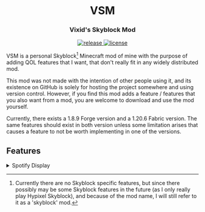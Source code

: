 <h1 align="center">VSM</h1>
<h3 align="center">Vixid's Skyblock Mod</h3>

<div align="center">
    <a href="https://github.com/VixidDev/VSM/releases/latest">
        <img src="https://img.shields.io/github/v/release/VixidDev/VSM?color=informational&include_prereleases&label=release&logo=github&logoColor=white" alt="release">
    </a>
    <a href="LICENSE" target="_blank">
        <img src="https://img.shields.io/github/license/VixidDev/VSM?color=informational" alt="license">
    </a>
</div>

VSM is a personal Skyblock[^1] Minecraft mod of mine with the purpose of adding QOL features that I
want, that don't really fit in any widely distributed mod.

This mod was not made with the intention of other people using it, and its existence
on GitHub is solely for hosting the project somewhere and using version control. 
However, if you find this mod adds a feature / features that you also want from a mod,
you are welcome to download and use the mod yourself.

Currently, there exists a 1.8.9 Forge version and a 1.20.6 Fabric version. The same
features should exist in both version unless some limitation arises that causes a
feature to not be worth implementing in one of the versions.

[^1]: Currently there are no Skyblock specific features, but since there possibly may be some Skyblock 
features in the future (as I only really play Hypixel Skyblock), and because of the mod name, I will
still refer to it as a 'skyblock' mod.

## Features

<details>
<summary>Spotify Display</summary>
    
Works by reading the window title of the Spotify desktop client
* Shows the current song artist and title in game
* Can control the song using keybinds set in the config
* Posts a chat message whenever a song changes
> Currently uses powershell commands to query the window title so this will only work
on Windows devices
</details>
